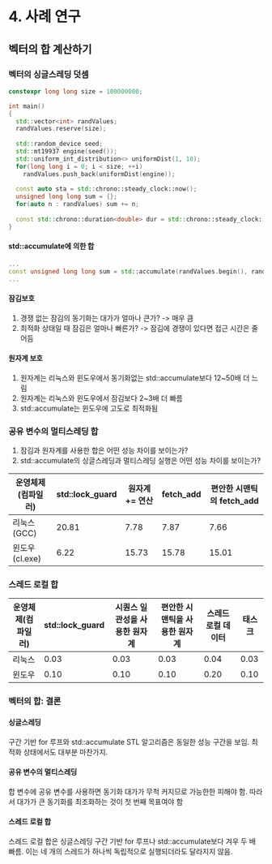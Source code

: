 # 4. 사례 연구

## 벡터의 합 계산하기

### 벡터의 싱글스레딩 덧셈

```c++
constexpr long long size = 100000000;

int main()
{
  std::vector<int> randValues;
  randValues.reserve(size);
  
  std::random_device seed;
  std::mt19937 engine(seed());
  std::uniform_int_distribution<> uniformDist(1, 10);
  for(long long i = 0; i < size; ++i)
    randValues.push_back(uniformDist(engine));
  
  const auto sta = std::chrono::steady_clock::now();
  unsigned long long sum = {};
  for(auto n : randValues) sum += n;
  
  const std::chrono::duration<double> dur = std::chrono::steady_clock::now() - sta;
}
```

#### std::accumulate에 의한 합

```c++
...
const unsigned long long sum = std::accumulate(randValues.begin(), randValues.end(), 0);
...
```

#### 잠김보호

1. 경쟁 없는 잠김의 동기화는 대가가 얼마나 큰가? -> 매우 큼
2. 최적화 상태일 때 잠김은 얼마나 빠른가? -> 잠김에 경쟁이 있다면 접근 시간은 줄어듬

#### 원자계 보호

1. 원자계는 리눅스와 윈도우에서 동기화없는 std::accumulate보다 12~50배 더 느림
2. 원자계는 리눅스와 윈도우에서 잠김보다 2~3배 더 빠름
3. std::accumulate는 윈도우에 고도로 최적화됨

### 공유 변수의 멀티스레딩 합

1. 잠김과 원자계를 사용한 합은 어떤 성능 차이를 보이는가?
2. std::accumulate의 싱글스레딩과 멀티스레딩 실행은 어떤 성능 차이를 보이는가?

| 운영체제(컴파일러)  | std::lock_guard | 원자계 += 연산 | fetch_add | 편안한 시맨틱의 fetch_add |
| ----------- | --------------- | --------- | --------- | ------------------ |
| 리눅스(GCC)    | 20.81           | 7.78      | 7.87      | 7.66               |
| 윈도우(cl.exe) | 6.22            | 15.73     | 15.78     | 15.01              |

### 스레드 로컬 합

| 운영체제(컴파일러) | std::lock_guard | 시퀀스 일관성을 사용한 원자계 | 편안한 시맨틱을 사용한 원자계 | 스레드 로컬 데이터 | 태스크  |
| ---------- | --------------- | ---------------- | ---------------- | ---------- | ---- |
| 리눅스        | 0.03            | 0.03             | 0.03             | 0.04       | 0.03 |
| 윈도우        | 0.10            | 0.10             | 0.10             | 0.20       | 0.10 |

### 벡터의 합: 결론

#### 싱글스레딩

구간 기반 for 루프와 std::accumulate STL 알고리즘은 동일한 성능 구간을 보임. 최적화 상태에서도 대부분 마찬가지.

#### 공유 변수의 멀티스레딩

합 변수에 공유 변수를 사용하면 동기화 대가가 무척 커지므로 가능한한 피해야 함. 따라서 대가가 큰 동기화를 최조화하는 것이 첫 번째 목표여야 함

#### 스레드 로컬 합

스레드 로컬 합은 싱글스레딩 구간 기반 for 루프나 std::accumulate보다 겨우 두 배 빠름. 이는 네 개의 스레드가 하나씩 독립적으로 실행되더라도 달라지지 않음.